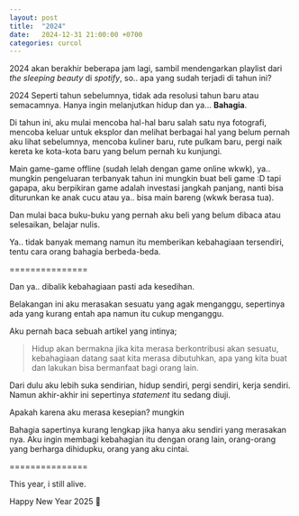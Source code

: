 ```yaml
---
layout: post
title:  "2024"
date:   2024-12-31 21:00:00 +0700
categories: curcol
---
```

2024 akan berakhir beberapa jam lagi, sambil mendengarkan playlist dari *the sleeping beauty* di *spotify*, so.. apa yang sudah terjadi di tahun ini?

2024 Seperti tahun sebelumnya, tidak ada resolusi tahun baru atau semacamnya. Hanya ingin melanjutkan hidup dan ya... **Bahagia**.

Di tahun ini, aku mulai mencoba hal-hal baru salah satu nya fotografi, mencoba keluar untuk eksplor dan melihat berbagai hal yang belum pernah aku lihat sebelumnya, mencoba kuliner baru, rute pulkam baru, pergi naik kereta ke kota-kota baru yang belum pernah ku kunjungi.

Main game-game offline (sudah lelah dengan game online wkwk), ya.. mungkin pengeluaran terbanyak tahun ini mungkin buat beli game :D tapi gapapa, aku berpikiran game adalah investasi jangkah panjang, nanti bisa diturunkan ke anak cucu atau ya.. bisa main bareng (wkwk berasa tua).

Dan mulai baca buku-buku yang pernah aku beli yang belum dibaca atau selesaikan, belajar nulis. 

Ya.. tidak banyak memang namun itu memberikan kebahagiaan tersendiri, tentu cara orang bahagia berbeda-beda.

===============

Dan ya.. dibalik kebahagiaan pasti ada kesedihan.

Belakangan ini aku merasakan sesuatu yang agak menganggu, sepertinya ada yang kurang entah apa namun itu cukup menganggu.

Aku pernah baca sebuah artikel yang intinya;

> Hidup akan bermakna jika kita merasa berkontribusi akan sesuatu, kebahagiaan datang saat kita merasa dibutuhkan, apa yang kita buat dan lakukan bisa bermanfaat bagi orang lain.

Dari dulu aku lebih suka sendirian, hidup sendiri, pergi sendiri, kerja sendiri. Namun akhir-akhir ini sepertinya *statement* itu sedang diuji.

Apakah karena aku merasa kesepian? mungkin

Bahagia sapertinya kurang lengkap jika hanya aku sendiri yang merasakan nya. Aku ingin membagi kebahagian itu dengan orang lain, orang-orang yang berharga dihidupku, orang yang aku cintai.

===============

This year, i still alive.

Happy New Year 2025 🥳